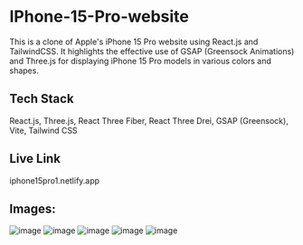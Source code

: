 # IPhone-15-Pro-website

This is a clone of Apple's iPhone 15 Pro website using React.js and TailwindCSS. It highlights the effective use of GSAP (Greensock Animations) and Three.js for displaying iPhone 15 Pro models in various colors and shapes.

## Tech Stack
React.js,
Three.js,
React Three Fiber,
React Three Drei,
GSAP (Greensock),
Vite,
Tailwind CSS

## Live Link

iphone15pro1.netlify.app


## Images:
![image](https://github.com/Eldhosee/IPhone-15-Pro-website/assets/89120135/728a0e65-35f3-433a-8775-df36c0090089)
![image](https://github.com/Eldhosee/IPhone-15-Pro-website/assets/89120135/bf9229bc-bc90-4174-8100-d1eb05aac65b)
![image](https://github.com/Eldhosee/IPhone-15-Pro-website/assets/89120135/ef5b1c6b-7d9f-4848-9bd4-1e1c77fdc9b6)
![image](https://github.com/Eldhosee/IPhone-15-Pro-website/assets/89120135/ee0280e5-3a4c-49f8-9f24-a19ae3130e7c)
![image](https://github.com/Eldhosee/IPhone-15-Pro-website/assets/89120135/cfc1cdbc-5548-4c31-972a-2158c124ab22)





